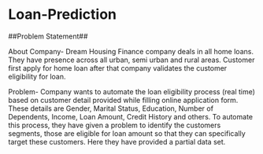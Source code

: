 # Loan-Prediction

##Problem Statement##

About Company-
Dream Housing Finance company deals in all home loans. 
They have presence across all urban, semi urban and rural areas. 
Customer first apply for home loan after that company validates the customer eligibility for loan.

Problem-
Company wants to automate the loan eligibility process (real time) based on customer detail provided while filling online application form.
These details are Gender, Marital Status, Education, Number of Dependents, Income, Loan Amount, Credit History and others. 
To automate this process, they have given a problem to identify the customers segments, those are eligible for loan amount so that they can specifically target these customers. 
Here they have provided a partial data set.
